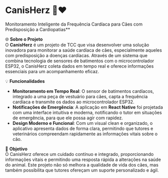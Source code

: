 # CanisHerz 🐶❤️
Monitoramento Inteligente da Frequência Cardíaca para Cães com Predisposição a Cardiopatias**

🌐 **Sobre o Projeto**  
O **CanisHerz** é um projeto de TCC que visa desenvolver uma solução inovadora para monitorar a saúde cardíaca de cães, especialmente aqueles com predisposição a doenças cardíacas. Através de um sistema que combina tecnologia de sensores de batimentos com o microcontrolador ESP32, o CanisHerz coleta dados em tempo real e oferece informações essenciais para um acompanhamento eficaz.

💡 **Funcionalidades**  
- **Monitoramento em Tempo Real**: O sensor de batimentos cardíacos, integrado a uma peça de vestuário para cães, capta a frequência cardíaca e transmite os dados ao microcontrolador ESP32.
- **Notificações de Emergência**: A aplicação em **React Native** foi projetada com uma interface intuitiva e moderna, notificando o tutor em situações de emergência, para que ele possa agir com rapidez.
- **Design Moderno e Funcional**: Com um visual clean e organizado, o aplicativo apresenta dados de forma clara, permitindo que tutores e veterinários compreendam rapidamente as informações vitais sobre o cão.

🎯 **Objetivo**  
O CanisHerz oferece um cuidado contínuo e integrado, proporcionando informações vitais e permitindo uma resposta rápida a alterações na saúde do animal. Este projeto não só melhora a qualidade de vida dos cães, mas também possibilita que tutores ofereçam um suporte personalizado e ágil.


